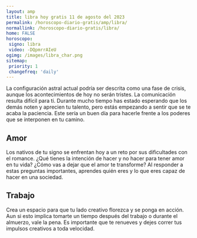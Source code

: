 ```yaml
---
layout: amp
title: libra hoy gratis 11 de agosto del 2023 
permalink: /horoscopo-diario-gratis/amp/libra/
normallink: /horoscopo-diario-gratis/libra/
home: FALSE
horoscopo:
 signo: libra
 video: -DQpmrrAIeU
ogimg: /images/libra_char.png
sitemap:
 priority: 1
 changefreq: 'daily'
---
```



La configuración astral actual podría ser descrita como una fase de crisis, aunque los acontecimientos de hoy no serán tristes. La comunicación resulta difícil para ti. Durante mucho tiempo has estado esperando que los demás noten y aprecien tu talento, pero estás empezando a sentir que se te acaba la paciencia. Este sería un buen día para hacerle frente a los poderes que se interponen en tu camino.

## Amor

Los nativos de tu signo se enfrentan hoy a un reto por sus dificultades con el romance. ¿Qué tienes la intención de hacer y no hacer para tener amor en tu vida? ¿Cómo vas a dejar que el amor te transforme? Al responder a estas preguntas importantes, aprendes quién eres y lo que eres capaz de hacer en una sociedad.

## Trabajo

Crea un espacio para que tu lado creativo florezca y se ponga en acción. Aun si esto implica tomarte un tiempo después del trabajo o durante el almuerzo, vale la pena. Es importante que te renueves y dejes correr tus impulsos creativos a toda velocidad.